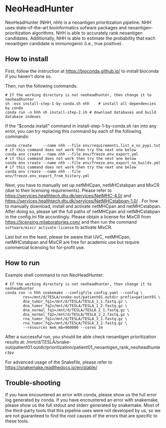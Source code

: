 # NeoHeadHunter

NeoHeadHunter (NHH, nhh) is a neoantigen prioritization pipeline. NHH uses state-of-the-art bioinformatics sofware packages and neoantigen-prioritization algorithms. NHH is able to accurately rank neoantigen candidates. Additionally, NHH is able to estimate the probability that each neoantigen candidate is immunogenic (i.e., true positive). 

## How to install

First, follow the instruction at https://bioconda.github.io/ to install bioconda if you haven't done so.

Then, run the following commands: 
```
# If the working directory is not neoheadhunter, then change it to neoheadhunter
sh -evx install-step-1-by-conda.sh nhh    # install all dependencies by conda
conda run -n hhh sh install-step-2.sh # download databases and build database indexes
```
If the "$conda install" command in install-step-1-by-conda.sh ran into any error, you can try replacing this command by each of the following commands:
```
conda create     --name nhh --file env/requirements.list_e_no_pypi.txt    # if this command does not work then try the next one below
conda env create --name nhh --file env/freeze.env_export.yml              # if this command does not work then try the next one below
conda env create --name nhh --file env/freeze.env_export_no_builds.yml    # if this command does not work then try the next one below
conda env create --name nhh --file env/freeze.env_export_from_history.yml
```

Next, you have to manually set up netMHCpan, netMHCstabpan and MixCR (due to their licensing requirements). 
Please refer to https://services.healthtech.dtu.dk/services/NetMHC-4.0/ and https://services.healthtech.dtu.dk/services/NetMHCstabpan-1.0/ . For how to manually download, install and activate netMHCpan and netMHCstabpan. After doing so, please set the full paths of netMHCpan and netMHCstabpan in the config.ini file accordingly. Please obtain a license for MixCR from https://licensing.milaboratories.com/ and then run the command ```software/mixcr activate-license``` to activate MixCR. 

Last but no the least, please be aware that UVC, netMHCpan, netMHCstabpan and MixCR are free for academic use but require commercial licensing for for-profit use. 

## How to run

Example shell command to run NeoHeadHunter: 
```
# If the working directory is not neoheadhunter, then change it to neoheadhunter
conda run -n hhh snakemake --configfile config.yaml --config \
		res=/mnt/d/TESLA/snake-out/patient01.outdir prefix=patient01 \
		dna_tumor_fq1=/mnt/d/TESLA/TESLA_1_1.fastq.gz \
		dna_tumor_fq2=/mnt/d/TESLA/TESLA_1_2.fastq.gz \
		dna_normal_fq1=/mnt/d/TESLA/TESLA_2_1.fastq.gz \
		dna_normal_fq2=/mnt/d/TESLA/TESLA_2_2.fastq.gz \
		rna_tumor_fq1=/mnt/d/TESLA/TESLA_3_1.fastq.gz \
		rna_tumor_fq2=/mnt/d/TESLA/TESLA_3_2.fastq.gz \
		--resources mem_mb=960000 --cores 24
```
After a successful run, you should be able check neoantigen prioritization results at: /mnt/d/TESLA/snake-out/patient01.outdir/prioritization/patient01_neoantigen_rank_neoheadhunter.tsv

For advanced usage of the Snakefile, please refer to https://snakemake.readthedocs.io/en/stable/ 

## Trouble-shooting

If you have encountered an error with conda, please show us the full error log generated by conda. If you have encountered an error with snakemake, please show us the full stdout and stderr generated by snakemake. Most of the third-party tools that this pipeline uses were not developed by us, so we are not guaranteed to find the root causes of the errors that are specific to these tools. 


